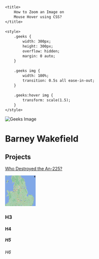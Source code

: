 
     
<head>
    <meta charset="UTF-8" />
    <meta name="viewport" content=
        "width=device-width, initial-scale=1.0" />
         
    <title>
        How to Zoom an Image on
        Mouse Hover using CSS?
    </title>
     
    <style>
        .geeks {
            width: 300px;
            height: 300px;
            overflow: hidden;
            margin: 0 auto;
        }
     
        .geeks img {
            width: 100%;
            transition: 0.5s all ease-in-out;
        }
     
        .geeks:hover img {
            transform: scale(1.5);
        }
    </style>
</head>
 
<body>
    <div class="geeks">
        <img src=
"https://media.geeksforgeeks.org/wp-content/uploads/20200403151026/adblur_gfg.png"
            alt="Geeks Image" />
    </div>
</body>
 
</html>



# Barney Wakefield

## Projects

[Who Destroyed the An-225?](https://storymaps.arcgis.com/stories/b1dfc18d41d74e58af6beccb1f16fc18)

<a href="https://www.w3schools.com">
<img border="0" alt="W3Schools" src="test.png" width="100" height="100">
</a>

 

### H3
#### H4
##### H5
###### H6
